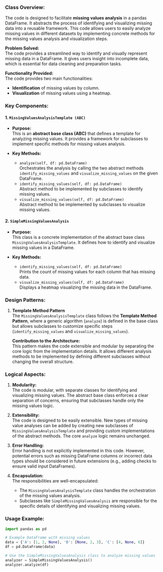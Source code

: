 ### Class Overview:
The code is designed to facilitate **missing values analysis** in a pandas DataFrame. It abstracts the process of identifying and visualizing missing data into a reusable framework. This code allows users to easily analyze missing values in different datasets by implementing concrete methods for the missing values analysis and visualization steps.

**Problem Solved:**  
The code provides a streamlined way to identify and visually represent missing data in a DataFrame. It gives users insight into incomplete data, which is essential for data cleaning and preparation tasks.

**Functionality Provided:**  
The code provides two main functionalities:
- **Identification** of missing values by column.
- **Visualization** of missing values using a heatmap.

### Key Components:

#### 1. `MissingValuesAnalysisTemplate (ABC)`
- **Purpose:**  
  This is an **abstract base class (ABC)** that defines a template for analyzing missing values. It provides a framework for subclasses to implement specific methods for missing values analysis.
  
- **Key Methods:**
  - `analyze(self, df: pd.DataFrame)`  
    Orchestrates the analysis by calling the two abstract methods `identify_missing_values` and `visualize_missing_values` on the given DataFrame.
  - `identify_missing_values(self, df: pd.DataFrame)`  
    Abstract method to be implemented by subclasses to identify missing values.
  - `visualize_missing_values(self, df: pd.DataFrame)`  
    Abstract method to be implemented by subclasses to visualize missing values.

#### 2. `SimpleMissingValuesAnalysis`
- **Purpose:**  
  This class is a concrete implementation of the abstract base class `MissingValuesAnalysisTemplate`. It defines how to identify and visualize missing values in a DataFrame.

- **Key Methods:**
  - `identify_missing_values(self, df: pd.DataFrame)`  
    Prints the count of missing values for each column that has missing data.
  - `visualize_missing_values(self, df: pd.DataFrame)`  
    Displays a heatmap visualizing the missing data in the DataFrame.

### Design Patterns:

1. **Template Method Pattern**  
   The `MissingValuesAnalysisTemplate` class follows the **Template Method Pattern**, where a generic algorithm (`analyze`) is defined in the base class but allows subclasses to customize specific steps (`identify_missing_values` and `visualize_missing_values`).

   **Contribution to the Architecture:**  
   This pattern makes the code extensible and modular by separating the core logic from the implementation details. It allows different analysis methods to be implemented by defining different subclasses without changing the overall structure.

### Logical Aspects:

1. **Modularity:**  
   The code is modular, with separate classes for identifying and visualizing missing values. The abstract base class enforces a clear separation of concerns, ensuring that subclasses handle only the missing values logic.

2. **Extensibility:**  
   The code is designed to be easily extensible. New types of missing value analyses can be added by creating new subclasses of `MissingValuesAnalysisTemplate` and providing custom implementations of the abstract methods. The core `analyze` logic remains unchanged.

3. **Error Handling:**  
   Error handling is not explicitly implemented in this code. However, potential errors such as missing DataFrame columns or incorrect data types should be considered in future extensions (e.g., adding checks to ensure valid input DataFrames).

4. **Encapsulation:**  
   The responsibilities are well-encapsulated:
   - The `MissingValuesAnalysisTemplate` class handles the orchestration of the missing values analysis.
   - Subclasses like `SimpleMissingValuesAnalysis` are responsible for the specific details of identifying and visualizing missing values.

### Usage Example:

```python
import pandas as pd

# Example DataFrame with missing values
data = {'A': [1, 2, None], 'B': [None, 2, 3], 'C': [4, None, 6]}
df = pd.DataFrame(data)

# Use the SimpleMissingValuesAnalysis class to analyze missing values
analyzer = SimpleMissingValuesAnalysis()
analyzer.analyze(df)
